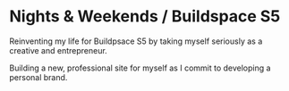 # Nights & Weekends / Buildspace S5

Reinventing my life for Buildpsace S5 by taking myself seriously as a creative and entrepreneur.

Building a new, professional site for myself as I commit to developing a personal brand.
